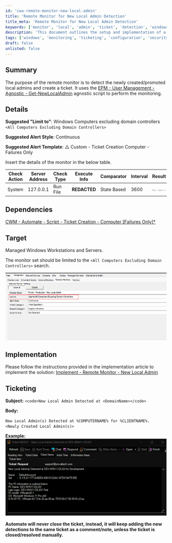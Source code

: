 ```yaml
---
id: 'cwa-remote-monitor-new-local-admin'
title: 'Remote Monitor for New Local Admin Detection'
title_meta: 'Remote Monitor for New Local Admin Detection'
keywords: ['monitor', 'local', 'admin', 'ticket', 'detection', 'windows', 'computers']
description: 'This document outlines the setup and implementation of a remote monitor designed to detect newly created or promoted local administrators on Windows computers. It details the necessary configurations, dependencies, and ticketing processes involved in managing alerts for local admin changes.'
tags: ['windows', 'monitoring', 'ticketing', 'configuration', 'security']
draft: false
unlisted: false
---
```

## Summary

The purpose of the remote monitor is to detect the newly created/promoted local admins and create a ticket. It uses the [EPM - User Management - Agnostic - Get-NewLocalAdmin](https://proval.itglue.com/DOC-5078775-14068833) agnostic script to perform the monitoring.

## Details

**Suggested "Limit to"**: Windows Computers excluding domain controllers `<All Computers Excluding Domain Controllers>`

**Suggested Alert Style**: Continuous

**Suggested Alert Template**: △ Custom - Ticket Creation Computer - Failures Only

Insert the details of the monitor in the below table.

| Check Action | Server Address | Check Type | Execute Info | Comparator | Interval | Result |
|--------------|----------------|-------------|---------------|------------|----------|--------|
| System       | 127.0.0.1     | Run File    | **REDACTED**  | State Based | 3600     | ![Result](../../../static/img/New-Local-Admin/image_1.png) |

## Dependencies

[CWM - Automate - Script - Ticket Creation - Computer [Failures Only]*](https://proval.itglue.com/DOC-5078775-13459854)

## Target

Managed Windows Workstations and Servers.

The monitor set should be limited to the `<All Computers Excluding Domain Controllers>` search.

![Target Image](../../../static/img/New-Local-Admin/image_2.png)

## Implementation

Please follow the instructions provided in the implementation article to implement the solution: [Implement - Remote Monitor - New Local Admin](https://proval.itglue.com/DOC-5078775-14069154)

## Ticketing

**Subject:** `<code>New Local Admin Detected at <DomainName></code>`

**Body:**  

`New Local Admin(s) Detected at %COMPUTERNAME% for %CLIENTNAME%.`  
`<Newly Created Local Admin(s)>`

**Example:**  
![Example Image](../../../static/img/New-Local-Admin/image_3.png)

**Automate will never close the ticket, instead, it will keep adding the new detections to the same ticket as a comment/note, unless the ticket is closed/resolved manually.**



